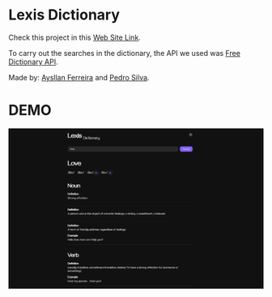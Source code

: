 # Lexis Dictionary

Check this project in this [Web Site Link](https://lexis-silk.vercel.app/).

To carry out the searches in the dictionary, the API we used was [Free Dictionary API](https://dictionaryapi.dev/).

Made by: [Aysllan Ferreira](https://www.linkedin.com/in/aysllan-ferreira-61aa58228/) and [Pedro Silva](https://www.linkedin.com/in/opedrodev/).

# DEMO

![Project Pixel Art](./demo_website.png)
